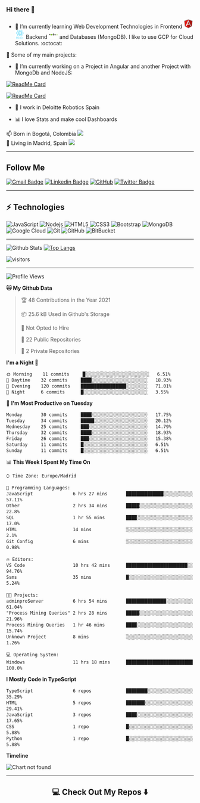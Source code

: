 ### Hi there 👋

- 🌱 I’m currently learning Web Development Technologies in Frontend <img src="https://raw.githubusercontent.com/devicons/devicon/master/icons/angularjs/angularjs-original.svg" alt="angular-js" width="25" height="25" />  <img src="https://raw.githubusercontent.com/devicons/devicon/master/icons/react/react-original-wordmark.svg" alt="react" width="25" height="25" /> Backend <img src="https://raw.githubusercontent.com/devicons/devicon/master/icons/nodejs/nodejs-original-wordmark.svg" alt="nodejs" width="25" height="25" />
 and Databases (MongoDB). I like to use GCP for Cloud Solutions. :octocat:

🚀 Some of my main projects:

- 🔭 I’m currently working on a Project in Angular and another Project with MongoDb and NodeJS:

[![ReadMe Card](https://github-readme-stats.vercel.app/api/pin/?username=minoveaz&repo=angular-web-portfolio)](https://github.com/minoveaz/angular-web-portfolio)

[![ReadMe Card](https://github-readme-stats.vercel.app/api/pin/?username=minoveaz&repo=node-app)](https://github.com/minoveaz/node-app)


-  🤖 I work in Deloitte Robotics Spain

- :bar_chart: I love Stats and make cool Dashboards

<p> 
📫  Born in Bogotá, Colombia <img src="https://image.flaticon.com/icons/svg/197/197575.svg" width="13"/>
<br>
📌  Living in Madrid, Spain <img src="https://image.flaticon.com/icons/svg/197/197593.svg" width="13"/>
</p>

<hr>

## Follow Me


[![Gmail Badge](https://img.shields.io/badge/-ing.miller.vega@gmail.com-c14438?style=flat-square&logo=Gmail&logoColor=white&link=mailto:ing.miller.vega@gmail.com)](mailto:ing.miller.vega@gmail.com)
[![Linkedin Badge](https://img.shields.io/badge/-minoveaz-blue?style=flat-square&logo=Linkedin&logoColor=white&link=https://www.linkedin.com/in/minoveaz/)](https://www.linkedin.com/in/minoveaz/)
[![GitHub](https://img.shields.io/badge/-GitHub-181717?style=flat-square&logo=github&logoColor=white&link=https://github.com/minoveaz)](https://github.com/minoveaz)
[![Twitter Badge](https://img.shields.io/badge/-@minoveaz-00acee?style=flat&logo=Twitter&logoColor=white)](https://twitter.com/intent/follow?screen_name=minoveaz "Follow on Twitter")

<hr>

## ⚡ Technologies

![JavaScript](https://img.shields.io/badge/-JavaScript-black?style=flat-square&logo=javascript)
![Nodejs](https://img.shields.io/badge/-Nodejs-black?style=flat-square&logo=Node.js)
![HTML5](https://img.shields.io/badge/-HTML5-E34F26?style=flat-square&logo=html5&logoColor=white)
![CSS3](https://img.shields.io/badge/-CSS3-1572B6?style=flat-square&logo=css3)
![Bootstrap](https://img.shields.io/badge/-Bootstrap-563D7C?style=flat-square&logo=bootstrap)
![MongoDB](https://img.shields.io/badge/-MongoDB-black?style=flat-square&logo=mongodb)
![Google Cloud](https://img.shields.io/badge/Google%20Cloud-black?style=flat-square&logo=google-cloud)
![Git](https://img.shields.io/badge/-Git-black?style=flat-square&logo=git)
![GitHub](https://img.shields.io/badge/-GitHub-181717?style=flat-square&logo=github)
![BitBucket](https://img.shields.io/badge/-BitBucket-darkblue?style=flat-square&logo=bitbucket)

<hr>

![Github Stats](https://github-readme-stats.vercel.app/api?username=minoveaz&count_private=true&show_icons=true)
[![Top Langs](https://github-readme-stats.vercel.app/api/top-langs/?username=minoveaz&layout=compact)](https://github.com/anuraghazra/github-readme-stats)

![visitors](https://visitor-badge.glitch.me/badge?page_id=minoveaz)

<hr>

<!--START_SECTION:waka-->
![Profile Views](http://img.shields.io/badge/Profile%20Views-111-blue)

**🐱 My Github Data** 

> 🏆 48 Contributions in the Year 2021
 > 
> 📦 25.6 kB Used in Github's Storage 
 > 
> 🚫 Not Opted to Hire
 > 
> 📜 22 Public Repositories 
 > 
> 🔑 2 Private Repositories  
 > 
**I'm a Night 🦉** 

```text
🌞 Morning    11 commits     █░░░░░░░░░░░░░░░░░░░░░░░░   6.51% 
🌆 Daytime    32 commits     ████░░░░░░░░░░░░░░░░░░░░░   18.93% 
🌃 Evening    120 commits    █████████████████░░░░░░░░   71.01% 
🌙 Night      6 commits      █░░░░░░░░░░░░░░░░░░░░░░░░   3.55%

```
📅 **I'm Most Productive on Tuesday** 

```text
Monday       30 commits     ████░░░░░░░░░░░░░░░░░░░░░   17.75% 
Tuesday      34 commits     █████░░░░░░░░░░░░░░░░░░░░   20.12% 
Wednesday    25 commits     ███░░░░░░░░░░░░░░░░░░░░░░   14.79% 
Thursday     32 commits     ████░░░░░░░░░░░░░░░░░░░░░   18.93% 
Friday       26 commits     ███░░░░░░░░░░░░░░░░░░░░░░   15.38% 
Saturday     11 commits     █░░░░░░░░░░░░░░░░░░░░░░░░   6.51% 
Sunday       11 commits     █░░░░░░░░░░░░░░░░░░░░░░░░   6.51%

```


📊 **This Week I Spent My Time On** 

```text
⌚︎ Time Zone: Europe/Madrid

💬 Programming Languages: 
JavaScript               6 hrs 27 mins       ██████████████░░░░░░░░░░░   57.11% 
Other                    2 hrs 34 mins       █████░░░░░░░░░░░░░░░░░░░░   22.8% 
SQL                      1 hr 55 mins        ████░░░░░░░░░░░░░░░░░░░░░   17.0% 
HTML                     14 mins             ░░░░░░░░░░░░░░░░░░░░░░░░░   2.1% 
Git Config               6 mins              ░░░░░░░░░░░░░░░░░░░░░░░░░   0.98%

🔥 Editors: 
VS Code                  10 hrs 42 mins      ███████████████████████░░   94.76% 
Ssms                     35 mins             █░░░░░░░░░░░░░░░░░░░░░░░░   5.24%

🐱‍💻 Projects: 
adminproServer           6 hrs 54 mins       ███████████████░░░░░░░░░░   61.04% 
"Process Mining Queries" 2 hrs 28 mins       █████░░░░░░░░░░░░░░░░░░░░   21.96% 
Process Mining Queries   1 hr 46 mins        ████░░░░░░░░░░░░░░░░░░░░░   15.74% 
Unknown Project          8 mins              ░░░░░░░░░░░░░░░░░░░░░░░░░   1.26%

💻 Operating System: 
Windows                  11 hrs 18 mins      █████████████████████████   100.0%

```

**I Mostly Code in TypeScript** 

```text
TypeScript               6 repos             ████████░░░░░░░░░░░░░░░░░   35.29% 
HTML                     5 repos             ███████░░░░░░░░░░░░░░░░░░   29.41% 
JavaScript               3 repos             ████░░░░░░░░░░░░░░░░░░░░░   17.65% 
CSS                      1 repo              █░░░░░░░░░░░░░░░░░░░░░░░░   5.88% 
Python                   1 repo              █░░░░░░░░░░░░░░░░░░░░░░░░   5.88%

```


**Timeline**

![Chart not found](https://raw.githubusercontent.com/minoveaz/minoveaz/master/charts/bar_graph.png) 


<!--END_SECTION:waka-->

<hr>

<h2  align="center">💻 Check Out My Repos ⬇️ </h2>

<!--
**minoveaz/minoveaz** is a ✨ _special_ ✨ repository because its `README.md` (this file) appears on your GitHub profile.

Here are some ideas to get you started:

- 🔭 I’m currently working on ...

- 👯 I’m looking to collaborate on ...
- 🤔 I’m looking for help with ...
- 💬 Ask me about ...
- 📫 How to reach me: ...
- 😄 Pronouns: ...
- ⚡ Fun fact: ...
-->
